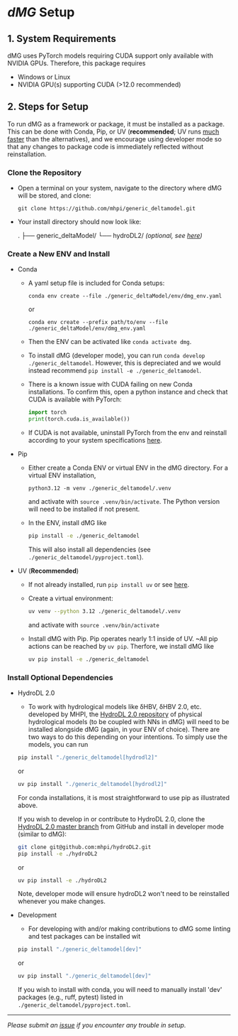 # *dMG* Setup

## 1. System Requirements

dMG uses PyTorch models requiring CUDA support only available with NVIDIA GPUs. Therefore, this package requires

- Windows or Linux
- NVIDIA GPU(s) supporting CUDA (>12.0 recommended)

## 2. Steps for Setup

To run dMG as a framework or package, it must be installed as a package. This can be done with Conda, Pip, or UV (**recommended**; UV runs [much faster](https://github.com/astral-sh/uv/blob/main/BENCHMARKS.md) than the alternatives), and we encourage using developer mode so that any changes to package code is immediately reflected without reinstallation.

### Clone the Repository

- Open a terminal on your system, navigate to the directory where dMG will be stored, and clone:
  
    ```shell
    git clone https://github.com/mhpi/generic_deltamodel.git
    ```

- Your install directory should now look like:

    .
    ├── generic_deltaModel/
    └── hydroDL2/   *(optional, see [here](#install-optional-dependencies))*

### Create a New ENV and Install

- Conda

  - A yaml setup file is included for Conda setups:

    ```shell
    conda env create --file ./generic_deltaModel/env/dmg_env.yaml
    ```

    or
  
    ```shell
    conda env create --prefix path/to/env --file ./generic_deltaModel/env/dmg_env.yaml
    ```

  - Then the ENV can be activated like `conda activate dmg`.

  - To install dMG (developer mode), you can run `conda develop ./generic_deltamodel`. However, this is depreciated and we would instead recommend `pip install -e ./generic_deltamodel`.

  - There is a known issue with CUDA failing on new Conda installations. To confirm this, open a python instance and check that CUDA is available with PyTorch:

    ```python
    import torch
    print(torch.cuda.is_available())
    ```

  - If CUDA is not available, uninstall PyTorch from the env and reinstall according to your system specifications [here](https://pytorch.org/get-started/locally/).

- Pip

  - Either create a Conda ENV or virtual ENV in the dMG directory. For a virtual ENV installation,
  
    ```shell
    python3.12 -m venv ./generic_deltamodel/.venv
    ```

    and activate with `source .venv/bin/activate`. The Python version will need to be installed if not present.

  - In the ENV, install dMG like
  
    ```bash
    pip install -e ./generic_deltamodel
    ```

    This will also install all dependencies (see `./generic_deltamodel/pyproject.toml`).

- UV (**Recommended**)

  - If not already installed, run `pip install uv` or see [here](https://docs.astral.sh/uv/getting-started/installation/#standalone-installer).

  - Create a virtual environment:

    ```bash
    uv venv --python 3.12 ./generic_deltamodel/.venv
    ```

    and activate with `source .venv/bin/activate`

  - Install dMG with Pip. Pip operates nearly 1:1 inside of UV. ~All pip actions can be reached by `uv pip`. Therfore, we install dMG like

    ```bash
    uv pip install -e ./generic_deltamodel
    ```

### Install Optional Dependencies

- HydroDL 2.0

  - To work with hydrological models like δHBV, δHBV 2.0, etc. developed by MHPI, the [HydroDL 2.0 repository](https://github.com/mhpi/hydroDL2) of physical hydrological models (to be coupled with NNs in dMG) will need to be installed alongside dMG (again, in your ENV of choice). There are two ways to do this depending on your intentions. To simply use the models, you can run

  ```bash
  pip install "./generic_deltamodel[hydrodl2]"
  ```

  or

  ```bash
  uv pip install "./generic_deltamodel[hydrodl2]"
  ```

  For conda installations, it is most straightforward to use pip as illustrated above.

  If you wish to develop in or contribute to HydroDL 2.0, clone the [HydroDL 2.0 master branch](https://github.com/mhpi/hydroDL2) from GitHub and install in developer mode (similar to dMG):

  ```bash
  git clone git@github.com:mhpi/hydroDL2.git
  pip install -e ./hydroDL2
  ```

  or

  ```bash
  uv pip install -e ./hydroDL2
  ```

  Note, developer mode will ensure hydroDL2 won't need to be reinstalled whenever you make changes.

- Development

  - For developing with and/or making contributions to dMG some linting and test packages can be installed wit

  ```bash
  pip install "./generic_deltamodel[dev]"
  ```

  or

  ```bash
  uv pip install "./generic_deltamodel[dev]"
  ```

  If you wish to install with conda, you will need to manually install 'dev' packages (e.g., ruff, pytest) listed in `./generic_deltamodel/pyproject.toml`.

---

*Please submit an [issue](https://github.com/mhpi/generic_deltaModel/issues) if you encounter any trouble in setup.*
